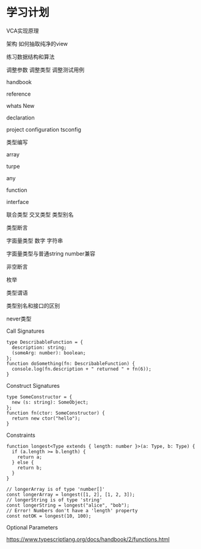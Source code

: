 # 学习计划

VCA实现原理



架构
    如何抽取纯净的view

练习数据结构和算法




调整参数
调整类型
调整测试用例

handbook

reference

whats New

declaration

project configuration
    tsconfig 




类型编写



array

turpe

any

function 


interface

联合类型
交叉类型
类型别名

类型断言

字面量类型
    数字
    字符串

字面量类型与普通string number兼容

非空断言

枚举

类型谓语

类型别名和接口的区别

never类型


Call Signatures

```
type DescribableFunction = {
  description: string;
  (someArg: number): boolean;
};
function doSomething(fn: DescribableFunction) {
  console.log(fn.description + " returned " + fn(6));
}
```

Construct Signatures
```
type SomeConstructor = {
  new (s: string): SomeObject;
};
function fn(ctor: SomeConstructor) {
  return new ctor("hello");
}
```
Constraints
```
function longest<Type extends { length: number }>(a: Type, b: Type) {
  if (a.length >= b.length) {
    return a;
  } else {
    return b;
  }
}
 
// longerArray is of type 'number[]'
const longerArray = longest([1, 2], [1, 2, 3]);
// longerString is of type 'string'
const longerString = longest("alice", "bob");
// Error! Numbers don't have a 'length' property
const notOK = longest(10, 100);
```


Optional Parameters

https://www.typescriptlang.org/docs/handbook/2/functions.html










